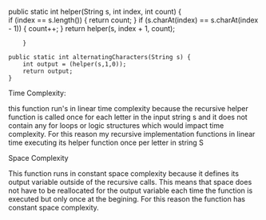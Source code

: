 public static int helper(String s, int index, int count) {  
        if (index == s.length()) {
            return count;
        }
        if (s.charAt(index) == s.charAt(index - 1)) {
            count++;
        }
        return helper(s, index + 1, count);

        }

    public static int alternatingCharacters(String s) { 
        int output = (helper(s,1,0));
        return output;
    }


Time Complexity:

this function run's in linear time complexity because the recursive helper function is called once for each letter in the input string s and it does not contain any for loops or logic structures which would impact time complexity. For this reason my recursive implementation functions in linear time executing its helper function once per letter in string S


Space Complexity 

This function runs in constant space complexity because it defines its output variable outside of the recursive calls. This means that space does not have to be reallocated for the output variable each time the function is executed but only once at the begining. For this reason the function has constant space complexity.